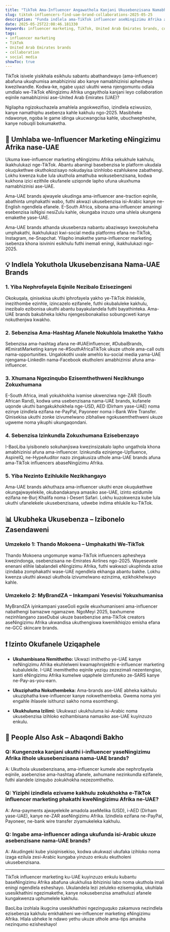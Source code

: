 ```yaml
---
title: "TikTok Ama-Influencer Angawathola Kanjani Ukusebenzisana Namabhizinisi e-United Arab Emirates (UAE) – Umhlahlandlela Wabathengisi Nabantu Abathandwayo BaseNingizimu Afrika"
slug: tiktok-influencers-find-uae-brand-collaborations-2025-05-25
description: "Funda indlela ama-TikTok influencer aseNingizimu Afrika angakha ngayo ukusebenzisana namabhizinisi ase-United Arab Emirates (UAE). Izindlela ezisebenzayo zokuthola ama-collaboration, imakethe ye-influencer marketing, kanye nezinselelo ezisemqoka."
date: 2025-05-25T22:08:46.181330
keywords: influencer marketing, TikTok, United Arab Emirates brands, collaboration, social media
tags:
- influencer marketing
- TikTok
- United Arab Emirates brands
- collaboration
- social media
showToc: true
---
```


TikTok isivele yisikhala esikhulu sabantu abathandwayo (ama-influencer) abafuna ukuqhumisa amabhizinisi abo kanye namabhizinisi aphesheya kwezilwandle. Kodwa-ke, ngabe uyazi ukuthi wena njengomuntu odlala umdlalo we-TikTok eNingizimu Afrika ungayithola kanjani leyo collaboration eqinile namabhizinisi ase-United Arab Emirates (UAE)? 

Ngilapha ngizokuchazela amahlela angokwezifiso, izindlela eziwusizo, kanye namathiphu asebenza kahle kakhulu ngo-2025. Masibheke ndawonye, ngoba le game idinga ukucwangcisa kahle, ubuchwepheshe, kanye nobuqili bokumaketha.

## 📢 Umhlaba we-Influencer Marketing eNingizimu Afrika nase-UAE

Ukuma kwe-influencer marketing eNingizimu Afrika sekukhule kakhulu, ikakhulukazi nge-TikTok. Abantu abaningi basebenzisa le platform ukudala okuqukethwe okuthokozisayo nokudayisa izinhlobo ezahlukene zabathengi. Lokhu kwenza kube lula ukuthola amathuba wokusebenzisana, kodwa kukhona izici ezithile okufanele uziqonde lapho ufuna ukuxhuma namabhizinisi ase-UAE.

Ama-UAE brands ajwayele ukudinga ama-influencer ane-traction eqinile, abathinta umphakathi wabo, futhi akwazi ukusebenzisa isi-Arabic kanye ne-English ngendlela efanele. E-South Africa, sibona ama-influencer amaningi esebenzisa isiNgisi nesiZulu kahle, okungaba inzuzo uma uhlela ukungena emakethe yase-UAE.

Ama-UAE brands athanda ukusebenza nabantu abaziwayo kwezokuheha umphakathi, ikakhulukazi kwi-social media platforms efana ne-TikTok, Instagram, ne-Snapchat. Yilapho imakethe yama-influencer marketing isebenza khona isivinini esikhulu futhi inemali eningi, ikakhulukazi ngo-2025.

## 💡 Indlela Yokuthola Ukusebenzisana Nama-UAE Brands

### 1. Yiba Nephrofayela Eqinile Nezibalo Ezisezingeni  

Okokuqala, qinisekisa ukuthi iphrofayela yakho ye-TikTok ihlelekile, inezithombe ezinhle, izincazelo ezifanele, futhi okubaluleke kakhulu, inezibalo ezibonisa ukuthi abantu bayakulandela futhi bayathinteka. Ama-UAE brands bakubheka lokhu njengesibonakaliso sobungcweti kanye nokuthenjwa kwakho.

### 2. Sebenzisa Ama-Hashtag Afanele Nokuhlola Imakethe Yakho  

Sebenzisa ama-hashtag afana ne-#UAEinfluencer, #DubaiBrands, #EmiratiMarketing kanye ne-#SouthAfricaTikTok ukuze uthole ama-call outs nama-opportunities. Ungalokothi uvale amehlo ku-social media yama-UAE njengama-LinkedIn nama-Facebook ekutholeni amabhizinisi afuna ama-influencer.

### 3. Xhumana Ngezinqubo Ezisemthethweni Nezikhungo Zokuxhumana  

E-South Africa, imali yokukhokha ivamise ukwenziwa nge-ZAR (South African Rand), kodwa uma usebenzisana nama-UAE brands, kufanele uqonde ukuthi bangakukhokhela nge-USD, AED (Dirham yase-UAE) noma ezinye izindlela ezifana ne-PayPal, Payoneer noma i-Bank Wire Transfer. Qinisekisa ukuthi zonke izivumelwano zibhaliwe ngokusemthethweni ukuze ugweme noma yikuphi ukungaqondani.

### 4. Sebenzisa Izinkundla Zokuxhumana Ezisebenzayo  

I-BaoLiba iyisibonelo sokuhanjiswa kwezinsizakalo lapho ungathola khona amabhizinisi afuna ama-influencer. Izinkundla ezinjenge-Upfluence, AspireIQ, ne-HypeAuditor nazo zingakusiza uthole ama-UAE brands afuna ama-TikTok influencers abaseNingizimu Afrika.

### 5. Yiba Nezinto Ezihlukile Nezikhangayo  

Ama-UAE brands akhuthaza ama-influencer ukuthi enze okuqukethwe okungajwayelekile, okubandakanya amasiko ase-UAE, izinto ezidumile ezifana ne-Burj Khalifa noma i-Desert Safari. Lokhu kuzokwenza kube lula ukuthi ufanelekele ukusebenzisana, udwebe indima ehlukile ku-TikTok.

## 📊 Ukubheka Ukusebenza – Izibonelo Zasendaweni

### Umzekelo 1: Thando Mokoena – Umphakathi We-TikTok

Thando Mokoena ungomunye wama-TikTok influencers aphesheya kwezindonga, osebenzisana ne-Emirates Airlines ngo-2025. Wayesevele enenani elihle labalandeli eNingizimu Afrika, futhi wakwazi ukuphinda azise izindaba zomphakathi wase-UAE ngendlela ekhanga abantu bakhe. Lokhu kwenza ukuthi akwazi ukuthola izivumelwano ezinzima, ezikhokhelwayo kahle.

### Umzekelo 2: MyBrandZA – Inkampani Yesevisi Yokuxhumanisa

MyBrandZA iyinkampani yaseGoli egxile ekuxhumaniseni ama-influencer nabathengi bamazwe ngamazwe. NgoMeyi 2025, baxhumene nezinhlangano zaseDubai ukuze basebenzise ama-TikTok creators aseNingizimu Afrika ukwandisa ukuthengiswa kwemikhiqizo emisha efana ne-GCC skincare brands.

## ❗ Izinto Okufanele Uziqaphele

- **Ukuhambisana Nemithetho:** Ukwazi imithetho ye-UAE kanye neNingizimu Afrika ekuhlelweni kwamaphrojekthi e-influencer marketing kubalulekile. I-UAE inemithetho eqinile yeziqu zezezimali nezentengiso, kanti eNingizimu Afrika kumelwe uqaphele izimfuneko ze-SARS kanye ne-Pay-as-you-earn.
  
- **Ukuziphatha Nokuthembeka:** Ama-brands ase-UAE abheka kakhulu ukuziphatha kwe-influencer kanye nokwethembeka. Gwema noma yini engahle ihlasele isithunzi sakho noma esomthengi.

- **Ukukhuluma Izilimi:** Ukukwazi ukukhuluma isi-Arabic noma ukusebenzisa izihloko ezihambisana namasiko ase-UAE kuyinzuzo enkulu.

## 🤔 People Also Ask – Abaqondi Bakho

### Q: Kungenzeka kanjani ukuthi i-influencer yaseNingizimu Afrika ithole ukusebenzisana nama-UAE brands?

A: Ukuthola ukusebenzisana, ama-influencer kumele abe nephrofayela eqinile, asebenzise ama-hashtag afanele, axhumane nezinkundla ezifanele, futhi alandele izinqubo zokukhokha nezezomthetho.

### Q: Yiziphi izindlela ezivame kakhulu zokukhokha e-TikTok influencer marketing phakathi kweNingizimu Afrika ne-UAE?

A: Ama-payments ajwayelekile amadola aseMelika (USD), i-AED (Dirham yase-UAE), kanye ne-ZAR aseNingizimu Afrika. Izindlela ezifana ne-PayPal, Payoneer, ne-bank wire transfer ziyamukeleka kakhulu.

### Q: Ingabe ama-influencer adinga ukufunda isi-Arabic ukuze asebenzisane nama-UAE brands?

A: Akudingeki kube yisiqinisekiso, kodwa ukukwazi ukufaka izihloko noma izaga ezilula zesi-Arabic kungaba yinzuzo enkulu ekutholeni ukusebenzisana.

---

TikTok influencer marketing ku-UAE kuyinzuzo enkulu kubantu baseNingizimu Afrika abafuna ukukhulisa ibhizinisi labo noma ukuthola imali eningi ngendlela esheshayo. Ukulandela lezi zeluleko ezisemqoka, ukuhlala usesikhathini ngezimakethe, kanye nokusebenzisa amathuluzi afanele kungakwenza uphumelele kakhulu.

BaoLiba izohlala ikugcina usesikhathini ngezinguquko zakamuva nezindlela ezisebenza kakhulu emkhakheni we-influencer marketing eNingizimu Afrika. Hlala ubheke le ndawo yethu ukuze uthole ama-tips amasha nezinqumo ezisheshayo!
